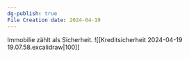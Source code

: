 ```yaml
---
dg-publish: true
File Creation date: 2024-04-19
---
```

Immobilie zählt als Sicherheit.
![[Kreditsicherheit 2024-04-19 19.07.58.excalidraw|100]]